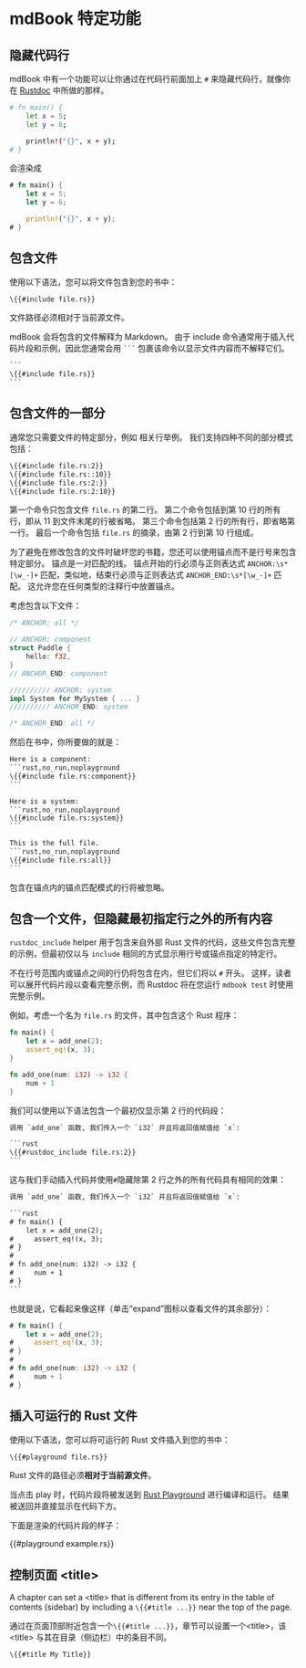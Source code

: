 # mdBook 特定功能

## 隐藏代码行

mdBook 中有一个功能可以让你通过在代码行前面加上 `#` 来隐藏代码行，就像你在 [Rustdoc][rustdoc-hide] 中所做的那样。

[rustdoc-hide]: https://doc.rust-lang.org/stable/rustdoc/documentation-tests.html#hiding-portions-of-the-example

```bash
# fn main() {
    let x = 5;
    let y = 6;

    println!("{}", x + y);
# }
```

会渲染成

```rust
# fn main() {
    let x = 5;
    let y = 6;

    println!("{}", x + y);
# }
```

## 包含文件

使用以下语法，您可以将文件包含到您的书中：

```hbs
\{{#include file.rs}}
```

文件路径必须相对于当前源文件。

mdBook 会将包含的文件解释为 Markdown。
由于 include 命令通常用于插入代码片段和示例，因此您通常会用 ```` ``` ```` 包裹该命令以显示文件内容而不解释它们。

````hbs
```
\{{#include file.rs}}
```
````

## 包含文件的一部分

通常您只需要文件的特定部分，例如 相关行举例。 我们支持四种不同的部分模式包括：

```hbs
\{{#include file.rs:2}}
\{{#include file.rs::10}}
\{{#include file.rs:2:}}
\{{#include file.rs:2:10}}
```

第一个命令只包含文件 `file.rs` 的第二行。
第二个命令包括到第 10 行的所有行，即从 11 到文件末尾的行被省略。
第三个命令包括第 2 行的所有行，即省略第一行。
最后一个命令包括 `file.rs` 的摘录，由第 2 行到第 10 行组成。

为了避免在修改包含的文件时破坏您的书籍，您还可以使用锚点而不是行号来包含特定部分。
锚点是一对匹配的线。 锚点开始的行必须与正则表达式 `ANCHOR:\s*[\w_-]+` 匹配，类似地，结束行必须与正则表达式 `ANCHOR_END:\s*[\w_-]+` 匹配。
这允许您在任何类型的注释行中放置锚点。

考虑包含以下文件：

```rs
/* ANCHOR: all */

// ANCHOR: component
struct Paddle {
    hello: f32,
}
// ANCHOR_END: component

////////// ANCHOR: system
impl System for MySystem { ... }
////////// ANCHOR_END: system

/* ANCHOR_END: all */
```

然后在书中，你所要做的就是：

````hbs
Here is a component:
```rust,no_run,noplayground
\{{#include file.rs:component}}
```

Here is a system:
```rust,no_run,noplayground
\{{#include file.rs:system}}
```

This is the full file.
```rust,no_run,noplayground
\{{#include file.rs:all}}
```
````

包含在锚点内的锚点匹配模式的行将被忽略。

## 包含一个文件，但隐藏最初指定行之外的所有内容

`rustdoc_include` helper 用于包含来自外部 Rust 文件的代码，这些文件包含完整的示例，但最初仅以与 `include` 相同的方式显示用行号或锚点指定的特定行。

不在行号范围内或锚点之间的行仍将包含在内，但它们将以 `#` 开头。 这样，读者可以展开代码片段以查看完整示例，而 Rustdoc 将在您运行 `mdbook test` 时使用完整示例。

例如，考虑一个名为 `file.rs` 的文件，其中包含这个 Rust 程序：

```rust
fn main() {
    let x = add_one(2);
    assert_eq!(x, 3);
}

fn add_one(num: i32) -> i32 {
    num + 1
}
```

我们可以使用以下语法包含一个最初仅显示第 2 行的代码段：

````hbs
调用 `add_one` 函数, 我们传入一个 `i32` 并且将返回值赋值给 `x`:

```rust
\{{#rustdoc_include file.rs:2}}
```
````

这与我们手动插入代码并使用`#`隐藏除第 2 行之外的所有代码具有相同的效果：

````hbs
调用 `add_one` 函数, 我们传入一个 `i32` 并且将返回值赋值给 `x`:

```rust
# fn main() {
    let x = add_one(2);
#     assert_eq!(x, 3);
# }
#
# fn add_one(num: i32) -> i32 {
#     num + 1
# }
```
````

也就是说，它看起来像这样（单击“expand”图标以查看文件的其余部分）：

```rust
# fn main() {
    let x = add_one(2);
#     assert_eq!(x, 3);
# }
#
# fn add_one(num: i32) -> i32 {
#     num + 1
# }
```

## 插入可运行的 Rust 文件

使用以下语法，您可以将可运行的 Rust 文件插入到您的书中：

```hbs
\{{#playground file.rs}}
```

Rust 文件的路径必须**相对于当前源文件**。

当点击 play 时，代码片段将被发送到 [Rust Playground] 进行编译和运行。 结果被送回并直接显示在代码下方。

下面是渲染的代码片段的样子：

{{#playground example.rs}}

[Rust Playground]: https://play.rust-lang.org/

## 控制页面 \<title\>

A chapter can set a \<title\> that is different from its entry in the table of contents (sidebar) by including a `\{{#title ...}}` near the top of the page.

通过在页面顶部附近包含一个`\{{#title ...}}`，章节可以设置一个\<title\>，该\<title\> 与其在目录（侧边栏）中的条目不同。

```hbs
\{{#title My Title}}
```

